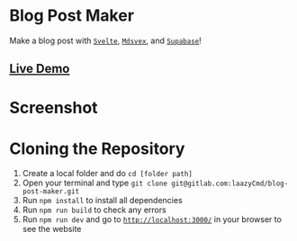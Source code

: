 # Blog Post Maker
Make a blog post with [`Svelte`](https://svelte.dev/), [`Mdsvex`](https://mdsvex.com/), and [`Supabase`](https://supabase.io/)!

## [Live Demo](#)

# Screenshot

# Cloning the Repository
1. Create a local folder and do `cd [folder path]`
2. Open your terminal and type `git clone git@gitlab.com:laazyCmd/blog-post-maker.git`
3. Run `npm install` to install all dependencies
4. Run `npm run build` to check any errors
5. Run `npm run dev` and go to [`http://localhost:3000/`](http://localhost:3000/) in your browser to see the website
